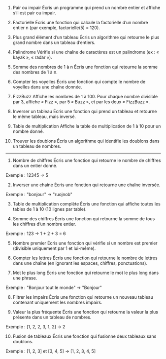 1. Pair ou impair
Écris un programme qui prend un nombre entier et affiche s’il est pair ou impair.

2. Factorielle
Écris une fonction qui calcule la factorielle d’un nombre entier n (par exemple, factorielle(5) = 120).

3. Plus grand élément d’un tableau
Écris un algorithme qui retourne le plus grand nombre dans un tableau d’entiers.

4. Palindrome
Vérifie si une chaîne de caractères est un palindrome (ex : « kayak », « radar »).

5. Somme des nombres de 1 à n
Écris une fonction qui retourne la somme des nombres de 1 à n.

6. Compter les voyelles
Écris une fonction qui compte le nombre de voyelles dans une chaîne donnée.

7. FizzBuzz
Affiche les nombres de 1 à 100. Pour chaque nombre divisible par 3, affiche « Fizz », par 5 « Buzz », et par les deux « FizzBuzz ».

8. Inverser un tableau
Écris une fonction qui prend un tableau et retourne le même tableau, mais inversé.

9. Table de multiplication
Affiche la table de multiplication de 1 à 10 pour un nombre donné.

10. Trouver les doublons
Écris un algorithme qui identifie les doublons dans un tableau de nombres.

*****

1. Nombre de chiffres
Écris une fonction qui retourne le nombre de chiffres dans un entier donné.

Exemple : 12345 → 5

2. Inverser une chaîne
Écris une fonction qui retourne une chaîne inversée.

Exemple : "bonjour" → "ruojnob"

3. Table de multiplication complète
Écris une fonction qui affiche toutes les tables de 1 à 10 (10 lignes par table).

4. Somme des chiffres
Écris une fonction qui retourne la somme de tous les chiffres d’un nombre entier.

Exemple : 123 → 1 + 2 + 3 = 6

5. Nombre premier
Écris une fonction qui vérifie si un nombre est premier (divisible uniquement par 1 et lui-même).

6. Compter les lettres
Écris une fonction qui retourne le nombre de lettres dans une chaîne (en ignorant les espaces, chiffres, ponctuations).

7. Mot le plus long
Écris une fonction qui retourne le mot le plus long dans une phrase.

Exemple : "Bonjour tout le monde" → "Bonjour"

8. Filtrer les impairs
Écris une fonction qui retourne un nouveau tableau contenant uniquement les nombres impairs.

9. Valeur la plus fréquente
Écris une fonction qui retourne la valeur la plus présente dans un tableau de nombres.

Exemple : [1, 2, 2, 3, 1, 2] → 2

10. Fusion de tableaux
Écris une fonction qui fusionne deux tableaux sans doublons.

Exemple : [1, 2, 3] et [3, 4, 5] → [1, 2, 3, 4, 5]